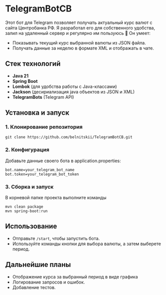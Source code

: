 # TelegramBotCB

Этот бот для Telegram позволяет получать актуальный курс валют с сайта Центробанка РФ. Я разработал его для собственного удобства, залил на удаленный сервер и регулярно им пользуюсь 🙂
Он умеет:

- Показывать текущий курс выбранной валюты из JSON файла.
- Получать данные за неделю в формате XML и отображать в чате.

## Стек технологий

- **Java 21**
- **Spring Boot**
- **Lombok** (для удобства работы с Java-классами)
- **Jackson** (десириализация java объектов из JSON и XML)
- **TelegramBots** (Telegram API)

## Установка и запуск

### 1. Клонирование репозитория

```
git clone https://github.com/belnitskii/TelegramBotCB.git
```

### 2. Конфигурация

Добавьте данные своего бота в application.properties:

```
bot.name=your_telegram_bot_name
bot.token=your_telegram_bot_token
```

### 3. Сборка и запуск

В корневой папке проекта выполните команды

```
mvn clean package
mvn spring-boot:run
```

## Использование

- Отправьте `/start`, чтобы запустить бота.
- Используйте команды кнопки для выбора валюты, а затем выберете период.

## Дальнейшие планы

- Отображение курса за выбранный период в виде графика
- Логирование запросов и ошибок.
- Добавление тестов.
